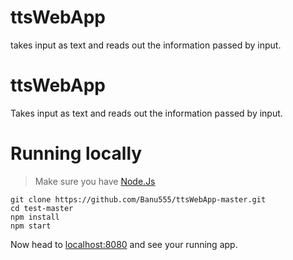 # ttsWebApp
takes input as text and reads out the information passed by input.

# ttsWebApp
Takes input as text and reads out the information passed by input.

# Running locally
> Make sure you have [Node.Js](https://nodejs.org/en/)
```
git clone https://github.com/Banu555/ttsWebApp-master.git
cd test-master
npm install
npm start
```
Now head to [localhost:8080](http://localhost:8080/) and see your running app.
